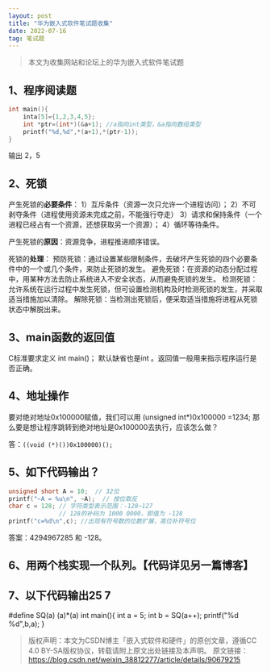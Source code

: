 ```yaml
---
layout: post
title: "华为嵌入式软件笔试题收集"
date: 2022-07-16
tag: 笔试题
---
```



> 本文为收集网站和论坛上的华为嵌入式软件笔试题

## 1、程序阅读题

```c++
int main(){ 
    inta[5]={1,2,3,4,5};   
    int *ptr=(int*)(&a+1); //a指向int类型，&a指向数组类型
    printf("%d,%d",*(a+1),*(ptr-1));
}
```

输出 2，5

## 2、死锁

产生死锁的**必要条件**：
	1）互斥条件（资源一次只允许一个进程访问）；
	2）不可剥夺条件（进程使用资源未完成之前，不能强行夺走）
	3）请求和保持条件（一个进程已经占有一个资源，还想获取另一个资源）；
	4）循环等待条件。

产生死锁的**原因**：资源竞争，进程推进顺序错误。

死锁的**处理**：
	预防死锁：通过设置某些限制条件，去破坏产生死锁的四个必要条件中的一个或几个条件，来防止死锁的发生。
	避免死锁：在资源的动态分配过程中，用某种方法去防止系统进入不安全状态，从而避免死锁的发生。
	检测死锁：允许系统在运行过程中发生死锁，但可设置检测机构及时检测死锁的发生，并采取适当措施加以清除。
	解除死锁：当检测出死锁后，便采取适当措施将进程从死锁状态中解脱出来。

## 3、main函数的返回值

C标准要求定义 int main()；  默认缺省也是int 。返回值一般用来指示程序运行是否正确。

## 4、地址操作

要对绝对地址0x100000赋值，我们可以用 (unsigned int*)0x100000 =1234; 那么要是想让程序跳转到绝对地址是0x100000去执行，应该怎么做？

答：`((void (*)())0x100000)();`
## 5、如下代码输出？

```c++
unsigned short A = 10;  // 32位
printf("~A = %u\n", ~A);  // 按位取反
char c = 128; // 字符类型表示范围：-128~127
              // 128的补码为 1000 0000，即值为 -128
printf("c=%d\n",c); //出现有符号数的位数扩展，高位补符号位
```


答案：4294967285   和    -128。

 

## 6、用两个栈实现一个队列。【代码详见另一篇博客】



## 7、以下代码输出25 7

#define SQ(a) (a)*(a)
int main(){
	int a = 5;
	int b = SQ(a++);
	printf("%d %d",b,a);
}

> 版权声明：本文为CSDN博主「嵌入式软件和硬件」的原创文章，遵循CC 4.0 BY-SA版权协议，转载请附上原文出处链接及本声明。
> 原文链接：https://blog.csdn.net/weixin_38812277/article/details/90679215